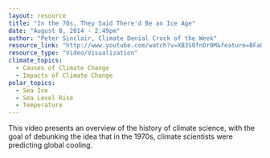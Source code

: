 ```yaml
---
layout: resource
title: "In the 70s, They Said There'd Be an Ice Age"
date: "August 8, 2014 - 2:49pm"
author: "Peter Sinclair, Climate Denial Crock of the Week"
resource_link: "http://www.youtube.com/watch?v=XB3S0fnOr0M&feature=BFa&list=PL029130BFDC78FA33&i..."
resource_type: "Video/Visualization"
climate_topics:
  - Causes of Climate Change
  - Impacts of Climate Change
polar_topics:
  - Sea Ice
  - Sea Level Rise
  - Temperature
---
```


This video presents an overview of the history of climate science, with the goal of debunking the idea that in the 1970s, climate scientists were predicting global cooling.
